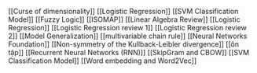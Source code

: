 [[Curse of dimensionality]]
[[Logistic Regression]]
[[SVM Classification Model]]
[[Fuzzy Logic]]
[[ISOMAP]]
[[Linear Algebra Review]]
[[Logistic Regression]]
[[Logistic Regression review 1]]
[[Logistic Regression review 2]]
[[Model Generalization]]
[[multivariable chain rule]]
[[Neural Networks Foundation]]
[[Non-symmetry of the Kullback-Leibler divergence]]
[[ôn tập]]
[[Recurrent Neural Networks (RNN)]]
[[SkipGram and CBOW]]
[[SVM Classification Model]]
[[Word embedding and Word2Vec]]
